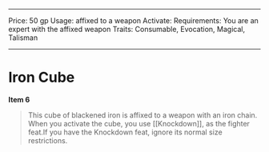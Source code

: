 
---
Price: 50 gp
Usage: affixed to a weapon
Activate: 
Requirements: You are an expert with the affixed weapon
Traits: Consumable, Evocation, Magical, Talisman

---

# Iron Cube

**Item 6**

> This cube of blackened iron is affixed to a weapon with an iron chain. When you activate the cube, you use [[Knockdown]], as the fighter feat.If you have the Knockdown feat, ignore its normal size restrictions.
